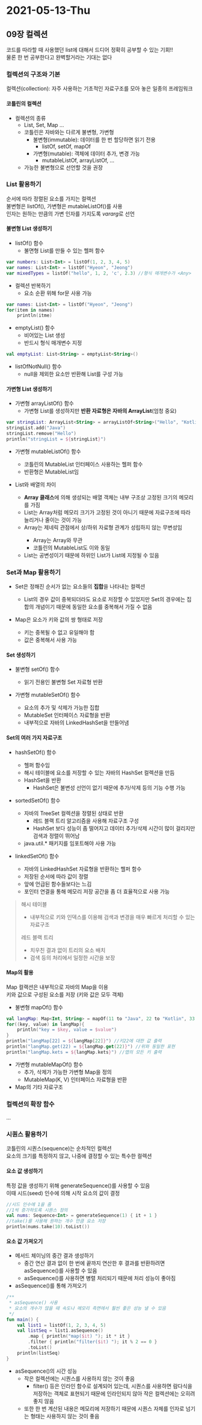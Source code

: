 # 2021-05-13-Thu

## 09장 컬렉션
코드를 따라할 때 사용했던 list에 대해서 드디어 정확히 공부할 수 있는 기회!!   
물론 한 번 공부한다고 완벽할거라는 기대는 없다
### 컬렉션의 구조와 기본
컬렉션(collection): 자주 사용하는 기초적인 자료구조를 모아 놓은 일종의 프레임워크
#### 코틀린의 컬렉션
* 컬렉션의 종류
	* List, Set, Map ...
	* 코틀린은 자바와는 다르게 불변형, 가변형
		* 불변형(immutable): 데이터를 한 번 할당하면 읽기 전용
			* listOf, setOf, mapOf
		* 가변형(mutable): 객체에 데이터 추가, 변경 가능
			* mutableListOf, arrayListOf, ...
	* 가능한 불변형으로 선언할 것을 권장
### List 활용하기
순서에 따라 정렬된 요소를 가지는 컬렉션   
불변형은 listOf(), 가변형은 mutableListOf()를 사용   
인자는 원하는 만큼의 가변 인자를 가지도록 *vararg*로 선언
#### 불변형 List 생성하기
* listOf() 함수
	* 불면형 List를 만들 수 있는 헬퍼 함수
```kotlin
var numbers: List<Int> = listOf(1, 2, 3, 4, 5)
var names: List<Int> = listOf("Hyeon", "Jeong")
var mixedTypes = listOf("hello", 1, 2, 'c', 2.3) //형식 매개변수가 <Any>
```
* 컬렉션 반복하기
	* 요소 순환 위해 for문 사용 가능

```kotlin
var names: List<Int> = listOf("Hyeon", "Jeong")
for(item in names)
    println(itme)
```
* emptyList() 함수
	* 비어있는 List 생성
	* 반드시 형식 매개변수 지정

```kotlin
val emptyList: List<String> = emptyList<String>()
```
* listOfNotNull() 함수
	* null을 제외한 요소만 반환해 List를 구성 가능

#### 가변형 List 생성하기
* 가변형 arrayListOf() 함수
	* 가변형 List를 생성하지만 **반환 자료형은 자바의 ArrayList**(엄청 중요)

```kotlin
var stringList: ArrayList<String> = arrayListOf<String>("Hello", "Kotlin", "wow")
stringList.add("Java")
stringList.remove("Hello")
println("stringList = ${stringList}")
```

* 가변형 mutableListOf() 함수
	* 코틀린의 MutableList 인터페이스 사용하는 헬퍼 함수
	* 반환형은 MutableList임

* List와 배열의 차이
	* **Array 클래스**에 의해 생성되는 배열 객체는 내부 구조상 고정된 크기의 메모리를 가짐
	* List<T>는 Array<T>처럼 메모리 크기가 고정된 것이 아니기 때문에
	  자료구조에 따라 늘리거나 줄이는 것이 가능
	* Array<T>는 제네릭 관점에서 상/하위 자료형 관계가 성립하지 않는 무변성임
		* Array<Int>는 Array<Number>와 무관
		* 코틀린의 MutableList<T>도 이와 동일
	* List<T>는 공변성이기 때문에 하위인 List<Int>가 List<Number>에 지정될 수 있음

### Set과 Map 활용하기
* Set은 정해진 순서가 없는 요소들의 **집합**을 나타내는 컬렉션
	* List의 경우 값이 중복되더라도 요소로 저장할 수 있었지만
	  Set의 경우에는 집합의 개념이기 때문에 동일한 요소를 중복해서 가질 수 없음


* Map은 요소가 키와 값의 쌍 형태로 저장
	* 키는 중복될 수 없고 유일해야 함
	* 값은 중복해서 사용 가능

#### Set 생성하기
* 불변형 setOf() 함수
	* 읽기 전용인 불변형 Set<T> 자료형 반환


* 가변형 mutableSetOf() 함수
	* 요소의 추가 및 삭제가 가능한 집합
	* MutableSet 인터페이스 자료형을 반환
	* 내부적으로 자바의 LinkedHashSet을 만들어냄

#### Set의 여러 가지 자료구조
* hashSetOf() 함수
	* 헬퍼 함수임
	* 해시 테이블에 요소를 저장할 수 있는 자바의 HashSet 컬렉션을 만듬
	* HashSet을 반환
		* HashSet은 불변성 선언이 없기 때문에 추가/삭제 등의 기능 수행 가능


* sortedSetOf() 함수
	* 자바의 TreeSet 컬렉션을 정렬된 상태로 반환
		* 레드 블랙 트리 알고리즘을 사용해 자료구조 구성
		* HashSet 보다 성능이 좀 떨어지고 데이터 추가/삭제 시간이 많이 걸리지만 검색과 정렬이 뛰어남
	* java.util.* 패키지를 임포트해야 사용 가능


* linkedSetOf() 함수
	* 자바의 LinkedHashSet 자료형을 반환하는 헬퍼 함수
	* 저장된 순서에 따라 값이 정렬
	* 앞에 언급된 함수들보다는 느김
	* 포인터 연결을 통해 메모리 저장 공간을 좀 더 효율적으로 사용 가능


> 해시 테이블
> * 내부적으로 키와 인덱스를 이용해 검색과 변경을 매우 빠르게 처리할 수 있는 자료구조
>
> 레드 블랙 트리
> * 치우친 결과 없이 트리의 요소 배치
> * 검색 등의 처리에서 일정한 시간을 보장

#### Map의 활용
Map 컬랙션은 내부적으로 자바의 Map을 이용   
키와 값으로 구성된 요소를 저장 (키와 값은 모두 객체)
* 불변형 mapOf() 함수

```kotlin
val langMap: Map<Int, String> = mapOf(11 to "Java", 22 to "Kotlin", 33 to "C++")
for((key, value) in langMap){
    println("key = $key, value = $value")
}
println("langMap[22] = ${langMap[22]}") //키22에 대한 값 출력
println("langMap.get(22) = ${langMap.get(22)}") //위와 동일한 표현
println("langMap.kets = ${langMap.kets}") //맵의 모든 키 출력
```
* 가변형 mutableMapOf() 함수
	* 추가, 삭제가 가능한 가변형 Map을 정의
	* MutableMap(K, V) 인터페이스 자료형을 반환
* Map의 기타 자료구조
### 컬렉션의 확장 함수
...
### 시퀀스 활용하기
코틀린의 시퀀스(sequence)는 순차적인 컬렉션   
요소의 크기를 특정하지 않고, 나중에 결정할 수 있는 특수한 컬렉션
#### 요소 값 생성하기
특정 값을 생성하기 위해 generateSequence()를 사용할 수 있음   
이때 시드(seed) 인수에 의해 시작 요소의 값이 결정
```kotlin
//시드 인수에 1을 줌
//1씩 증가하도록 시퀀스 정의
val nums: Sequence<Int> = generateSequence(1) { it + 1 }
//take()를 사용해 원하는 개수 만큼 요소 저장
println(nums.take(10).toList())
```
#### 요소 값 가져오기
* 메서드 체이닝의 중간 결과 생성하기
  * 중간 연산 결과 없이 한 번에 끝까지 연산한 후 결과를 반환하려면 asSequence()를 사용할 수 있음
  * asSequence()를 사용하면 병렬 처리되기 때문에 처리 성능이 좋아짐
* asSequence()를 통해 가져오기
```kotlin
/**
 * asSequence() 사용
 * 요소의 개수가 많을 때 속도나 메모리 측면에서 훨씬 좋은 성능 낼 수 있음
 */
fun main() {
    val list1 = listOf(1, 2, 3, 4, 5)
    val listSeq = list1.asSequence()
        .map { println("map($it) "); it * it }
        .filter { println("filter($it) "); it % 2 == 0 }
        .toList()
    println(listSeq)
}
```
* asSequence()의 시간 성능
	* 작은 컬렉션에는 시퀀스를 사용하지 않는 것이 좋음
		* filter() 등은 인라인 함수로 설계되어 있는데, 시퀀스를 사용하면 람다식을 저장하는 객체로 표현되기 때문에 
	인라인되지 않아 작은 컬렉션에는 오히려 좋지 않음
	* 또한 한 번 계산된 내용은 메모리에 저장하기 때문에 시퀀스 자체를 인자로 넘기는 형태는 사용하지 않는 것이 좋음